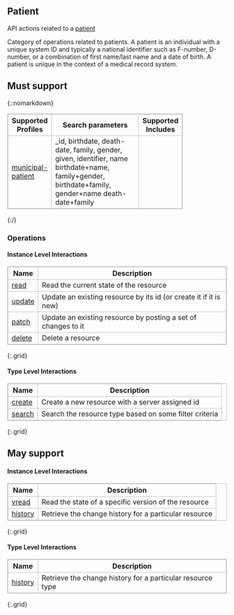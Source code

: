 ## Patient

API actions related to a [patient](StructureDefinition-municipal-patient.html')

Category of operations related to patients. A patient is an individual with a unique system ID and typically a national identifier such as F-number, D-number, or a combination of first name/last name and a date of birth. A patient is unique in the context of a medical record system.

## Must support 
{::nomarkdown}
<style>
    table, th, td {
        border: 1px solid silver;
        border-collapse: collapse;
    }
</style>
<table style="width:80%;">
    <tr>
        <th>Supported Profiles</th>
        <th style="width:50%">Search parameters</th>
        <th>Supported Includes</th>            
    </tr>
    <tr>
        <td><a href="StructureDefinition-municipal-patient.html">municipal-patient</a></td>
        <td>_id, birthdate, death-date, family, gender, given, identifier, name birthdate+name, 
        family+gender, birthdate+family, gender+name death-date+family   </td>
        <td></td>
    </tr>
</table>
{:/}

### Operations

#### Instance Level Interactions	

| Name | Description |   
|------|--------------|   
| [read](https://hl7.org/fhir/R4/http.html#read)	| Read the current state of the resource
| [update](https://hl7.org/fhir/R4/http.html#update) | Update an existing resource by its id (or create it if it is new)
| [patch](https://hl7.org/fhir/R4/http.html#patch) | Update an existing resource by posting a set of changes to it
| [delete](https://hl7.org/fhir/R4/http.html#delete) | Delete a resource
{:.grid}

#### Type Level Interactions	

| Name | Description |   
|------|--------------|   
| [create](https://hl7.org/fhir/R4/http.html#create) | Create a new resource with a server assigned id
| [search](https://hl7.org/fhir/R4/http.html#search) | Search the resource type based on some filter criteria
{:.grid}


## May support 

#### Instance Level Interactions	

| Name | Description |   
|------|--------------|   
| [vread](https://hl7.org/fhir/R4/http.html#vread)	| Read the state of a specific version of the resource
| [history](https://hl7.org/fhir/R4/http.html#history) | Retrieve the change history for a particular resource
{:.grid}

#### Type Level Interactions	

| Name | Description |   
|------|--------------|   
| [history](https://hl7.org/fhir/R4/http.html#history) | Retrieve the change history for a particular resource type
{:.grid}
